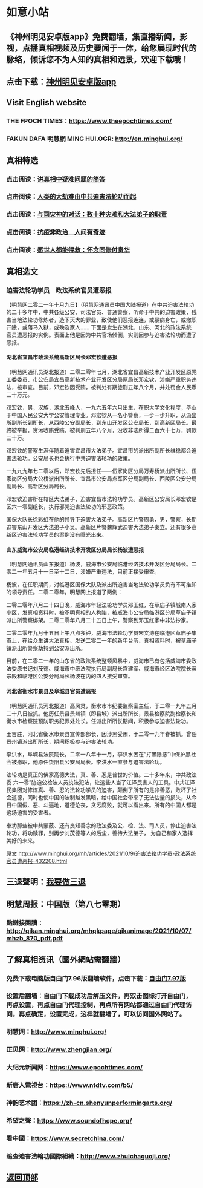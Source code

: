 # 如意小站

## 《神州明见安卓版app》免费翻墙，集直播新闻，影视，点播真相视频及历史要闻于一体，给您展现时代的脉络，倾诉您不为人知的真相和远景，欢迎下载哦！

## 点击下载：[神州明见安卓版app](https://github.com/pinhe91/tuiguang/files/7240768/_5.1.zip)

## Visit English website

### THE FPOCH TIMES：https://www.theepochtimes.com/

### FAKUN DAFA 明慧網 MING HUI.OGR: http://en.minghui.org/

## 真相特选

### 点击阅读：[讲真相中疑难问题的简答](https://github.com/pinhe91/jcxw3/tree/main)

### 点击阅读：[人类的大劫难由中共迫害法轮功而起](https://github.com/pinhe91/jcxw4/tree/main) 

### 点击阅读：[与司灾神的对话：数十种灾难和大法弟子的职责](https://github.com/pinhe91/jcxw1/tree/main) 

### 点击阅读：[抗疫非政治　人间有奇迹](https://github.com/pinhe91/jcxw2/tree/main) 

### 点击阅读：[愿世人都能得救：怀念同修付贵华](https://github.com/pinhe91/jcxw5/tree/main)

## 真相选文

### 迫害法轮功学员　政法系统官员遭恶报

【明慧网二零二一年十月九日】（明慧网通讯员中国大陆报道）在中共迫害法轮功的二十多年中，中共各级公安、司法官员、普通警察，听命于中共的迫害政策，残害当地法轮功修炼者，造下天大的罪业，致使他们恶报连连，或暴病身亡，或撤职开除，或落马入狱，或殃及家人……
下面是发生在湖北、山东、河北的政法系统官员遭恶报的实例。表面上他是因为中共官场倾倒，实则因参与迫害法轮功而遭了恶报。

#### 湖北省宜昌市政法系统高新区局长邓宏钦遭恶报

（明慧网通讯员湖北报道）二零二零年七月，湖北省宜昌高新技术产业开发区原党工委委员、市公安局宜昌高新技术产业开发区分局原局长邓宏钦，涉嫌严重职务违法，被审查。目前，邓宏钦因受贿，被判处有期徒刑五年八个月，并处罚金人民币三十万元。

邓宏钦，男，汉族，湖北五峰人，一九六五年六月出生，在职大学文化程度，毕业于中国人民公安大学公安管理专业。邓宏钦从一名小警察，一步一步升职，从派出所副所长到所长，从西陵公安副局长，到东山开发区公安局长，到高新区局长。最终被举报，贪污收贿受贿，被判刑五年八个月，没收非法所得二百六十七万，罚款三十万。

邓宏钦的警察生涯伴随着迫害宜昌市大法弟子。宜昌市的派出所副所长维稳都会迫害法轮功。公安局长也会执行中共迫害法轮功的政策。

一九九九年七二零以后，邓宏钦先后担任——伍家岗区分局万寿桥派出所所长、伍家岗区分局大公桥派出所所长、宜昌市公安局点军区分局副局长、西陵区公安分局副局长、高新区分局局长。

邓宏钦迫害所在辖区大法弟子，迫害宜昌市法轮功学员。高新区公安局长邓宏钦是区六一零副组长，执行邪党迫害法轮功的邪恶政策。

国保大队长徐彩虹在他的领导下迫害大法弟子。高新区片警周勇，男，警察，长期迫害东山开发区大法弟子小吴。高新区片警魏辉武迫害大法弟子秦立。还有很多高新区迫害法轮功学员的案例没有曝光出来。

#### 山东威海市公安局临港经济技术开发区分局局长杨波遭恶报

（明慧网通讯员山东报道）杨波，威海市公安局临港经济技术开发区分局局长。二零二一年五月十一日至十二日，涉嫌严重违法，目前正接受审查。

杨波，在任职期间，对临港区国保大队及派出所迫害当地法轮功学员负有不可推卸的领导责任。二零二零年，明慧网上报道了两例：

二零二零年八月二十四日晚，威海市年轻法轮功学员邓玉红，在草庙子镇城南人家小区，发真相资料时，被不明真相的人构陷，被威海市公安局临港区分局草庙子镇派出所警察绑架。二零二零年八月二十五日上午，警察到邓玉红家中非法抄家。

二零二零年九月十五日上午八点多钟，威海市法轮功学员宋文涛在临港区草庙子集市上，在给众生讲大法真相、发送二零二一年的新年台历、真相资料时，被草庙子镇派出所警察劫持到公安派出所。

目前，在二零二一年的山东省的政法系统整顿风暴中，威海市已有包括威海市委政法委原书记刘茂德、威海市中级法院执行局副局长宫建军、威海市经区法院院长黄宗殿和临港区公安分局局长杨波在内的四人接受审查。

#### 河北省衡水市景县及阜城县官员遭恶报

（明慧网通讯员河北报道）高凤灵，衡水市市纪委监察室主任，于二零一九年五月二十八日被抓。他历任景县景州镇（即县城）派出所所长，景县检察院副检察长和衡水市检察院预防职务犯罪处处长。任派出所所长期间，积极参与迫害法轮功。

王吉胜，河北省衡水市景县宣传部部长，因涉黑受贿，于二零一九年春被抓。曾任景州镇派出所所长，期间积极参与迫害法轮功。

李洪水，阜城县法院院长，二零一八年十一月，李洪水因在“打黑除恶”中保护黑社会被撤职，他原任饶阳县公安局局长。李洪水一直参与迫害法轮功。

法轮功是真正的佛家高德大法，真、善、忍是普世的价值。二十多年来，中共政法委 六一零”胁迫公检法人员执法犯法，让这些人当了江泽民害人的工具。中共江泽民集团对修炼真、善、忍的法轮功学员的迫害，颠倒了所有的是非善恶，败坏了社会道德，同时也使中国的法制越发黑暗，给中国社会带来了无法估量的损失，从今日中国假、恶、斗遍地，道德沦丧，贪污腐败，就可以看出来。所有的中国人都是这场迫害的受害者。

奉劝那些被中共蒙蔽、还有良知善念的政法委及公、检、法、司人员，停止迫害法轮功，将功赎罪，别再步刘茂德等人的后尘，善待大法弟子， 为自己和家人选择美好的未来。

原文 http://www.minghui.org/mh/articles/2021/10/9/迫害法轮功学员-政法系统官员遭恶报-432208.html

## 三退聲明：[我要做三退](http://tuidang.ddns.net/)

## 明慧周报：中国版（第八七零期）

### 點鏈接閱讀：http://qikan.minghui.org/mhqkpage/qikanimage/2021/10/07/mhzb_870_pdf.pdf

## 了解真相资讯（國外網站需翻牆）

### 免费下载电脑版自由门7.96版翻墙软件，点击下载：[自由门7.97版](https://github.com/pinhe91/tuiguang/files/6839679/fg797r.zip)

### 设置后翻墙：自由门下载成功后解压文件，再双击图标打开自由门，再点设置，再点自由门代理控制，再点所有网站都通过自由门代理访问，再点确定，设置完成，这样就翻墙了，可以访问国外网站了。

### 明慧网：http://www.minghui.org/

### 正见网：http://www.zhengjian.org/

### 大纪元新闻网：https://www.epochtimes.com/

### 新唐人電視台：https://www.ntdtv.com/b5/

### 神韵艺术团：https://zh-cn.shenyunperformingarts.org/

### 希望之聲：https://www.soundofhope.org/

### 看中國：https://www.secretchina.com/

### 追查迫害法輪功國際組織：http://www.zhuichaguoji.org/

## [返回顶部](https://git.io/Js3EY)
